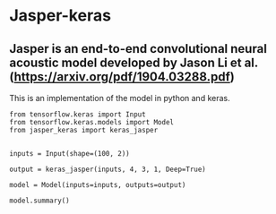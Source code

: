 # Jasper-keras
## Jasper is an end-to-end convolutional neural acoustic model developed by Jason Li et al. (https://arxiv.org/pdf/1904.03288.pdf)

This is an implementation of the model in python and keras.


```
from tensorflow.keras import Input
from tensorflow.keras.models import Model
from jasper_keras import keras_jasper


inputs = Input(shape=(100, 2))

output = keras_jasper(inputs, 4, 3, 1, Deep=True)

model = Model(inputs=inputs, outputs=output)

model.summary()
```
